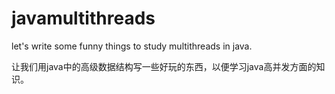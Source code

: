 # javamultithreads
let's write some funny things to study multithreads in java.






让我们用java中的高级数据结构写一些好玩的东西，以便学习java高并发方面的知识。

